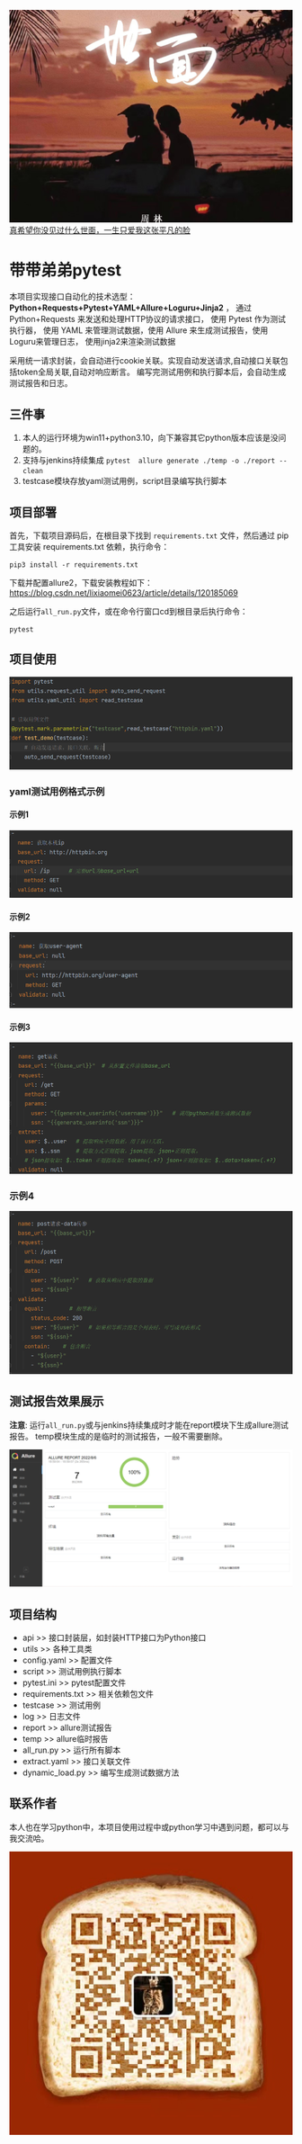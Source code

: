 ![header](img/header.jpg)
[真希望你没见过什么世面，一生只爱我这张平凡的脸](https://music.163.com/#/song?id=1963720173)

# 带带弟弟pytest

本项目实现接口自动化的技术选型：**Python+Requests+Pytest+YAML+Allure+Loguru+Jinja2** ，
通过 Python+Requests 来发送和处理HTTP协议的请求接口， 使用 Pytest 作为测试执行器，
使用 YAML 来管理测试数据，使用 Allure 来生成测试报告，使用Loguru来管理日志，
使用jinja2来渲染测试数据

采用统一请求封装，会自动进行cookie关联。实现自动发送请求,自动接口关联包括token全局关联,自动对响应断言。
编写完测试用例和执行脚本后，会自动生成测试报告和日志。

## 三件事

1. 本人的运行环境为win11+python3.10，向下兼容其它python版本应该是没问题的。
2. 支持与jenkins持续集成 `pytest  allure generate ./temp -o ./report --clean`
3. testcase模块存放yaml测试用例，script目录编写执行脚本

## 项目部署

首先，下载项目源码后，在根目录下找到 ```requirements.txt``` 文件，然后通过 pip 工具安装 requirements.txt 依赖，执行命令：
```
pip3 install -r requirements.txt
```
下载并配置allure2，下载安装教程如下：https://blog.csdn.net/lixiaomei0623/article/details/120185069

之后运行`all_run.py`文件，或在命令行窗口cd到根目录后执行命令：
```
pytest
```

## 项目使用

![use_script](img/use_script.jpg)

### yaml测试用例格式示例

#### 示例1

![use_yaml1](img/use_yaml1.png)

#### 示例2

![use_yaml2](img/use_yaml2.png)

#### 示例3

![use_yaml3](img/use_yaml3.png)

### 示例4

![use_yaml4](img/use_yaml4.png)

## 测试报告效果展示

**注意**: 运行`all_run.py`或与jenkins持续集成时才能在report模块下生成allure测试报告。
temp模块生成的是临时的测试报告，一般不需要删除。

![allure](img/allure.png)

## 项目结构

- api >> 接口封装层，如封装HTTP接口为Python接口
- utils >> 各种工具类
- config.yaml >> 配置文件
- script >> 测试用例执行脚本
- pytest.ini >> pytest配置文件
- requirements.txt >> 相关依赖包文件
- testcase >> 测试用例
- log >> 日志文件
- report >> allure测试报告
- temp >> allure临时报告
- all_run.py >> 运行所有脚本
- extract.yaml >> 接口关联文件
- dynamic_load.py >> 编写生成测试数据方法

## 联系作者

本人也在学习python中，本项目使用过程中或python学习中遇到问题，都可以与我交流哈。

![vx](img/vx.jpg)